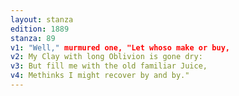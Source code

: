 ```yaml
---
layout: stanza
edition: 1889
stanza: 89
v1: "Well," murmured one, "Let whoso make or buy,
v2: My Clay with long Oblivion is gone dry:
v3: But fill me with the old familiar Juice,
v4: Methinks I might recover by and by."
---
```

